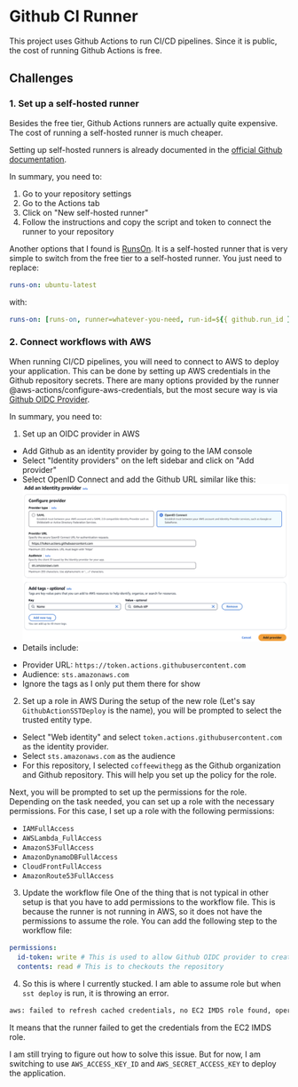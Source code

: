 # Github CI Runner

This project uses Github Actions to run CI/CD pipelines. Since it is public, the cost
of running Github Actions is free.

## Challenges

### 1. Set up a self-hosted runner

Besides the free tier, Github Actions runners are actually quite expensive. The cost
of running a self-hosted runner is much cheaper.

Setting up self-hosted runners is already documented in the [official Github documentation](https://docs.github.com/en/actions/hosting-your-own-runners/adding-self-hosted-runners).

In summary, you need to:

1.  Go to your repository settings
2.  Go to the Actions tab
3.  Click on "New self-hosted runner"
4.  Follow the instructions and copy the script and token to connect the runner to your repository

Another options that I found is [RunsOn](https://github.com/runs-on/runs-on).
It is a self-hosted runner that is very simple to switch from the free tier to a self-hosted runner.
You just need to replace:

```yaml
runs-on: ubuntu-latest
```

with:

```yaml
runs-on: [runs-on, runner=whatever-you-need, run-id=${{ github.run_id }}]
```

### 2. Connect workflows with AWS

When running CI/CD pipelines, you will need to connect to AWS to deploy your application.
This can be done by setting up AWS credentials in the Github repository secrets.
There are many options provided by the runner @aws-actions/configure-aws-credentials, but
the most secure way is via [Github OIDC Provider](https://docs.github.com/en/actions/security-for-github-actions/security-hardening-your-deployments/configuring-openid-connect-in-amazon-web-services).

In summary, you need to:

1. Set up an OIDC provider in AWS

- Add Github as an identity provider by going to the IAM console
- Select "Identity providers" on the left sidebar and click on "Add provider"
- Select OpenID Connect and add the Github URL similar like this:
  ![Github OIDC Provider Setup](./assets/add-github-idp.png)
- Details include:

* Provider URL: `https://token.actions.githubusercontent.com`
* Audience: `sts.amazonaws.com`
* Ignore the tags as I only put them there for show

2. Set up a role in AWS
   During the setup of the new role (Let's say `GithubActionSSTDeploy` is the name), you will be prompted to select the trusted entity type.

- Select "Web identity" and select `token.actions.githubusercontent.com` as the identity provider.
- Select `sts.amazonaws.com` as the audience
- For this repository, I selected `coffeewithegg` as the Github organization and Github repository.
  This will help you set up the policy for the role.

Next, you will be prompted to set up the permissions for the role.
Depending on the task needed, you can set up a role with the necessary permissions.
For this case, I set up a role with the following permissions:

- `IAMFullAccess`
- `AWSLambda_FullAccess`
- `AmazonS3FullAccess`
- `AmazonDynamoDBFullAccess`
- `CloudFrontFullAccess`
- `AmazonRoute53FullAccess`

3. Update the workflow file
   One of the thing that is not typical in other setup is that you have to add permissions to the workflow file.
   This is because the runner is not running in AWS, so it does not have the permissions to assume the role.
   You can add the following step to the workflow file:

```yaml
permissions:
  id-token: write # This is used to allow Github OIDC provider to create a JWT token
  contents: read # This is to checkouts the repository
```

4. So this is where I currently stucked. I am able to assume role but when `sst deploy` is run, it is throwing an error.

```bash
aws: failed to refresh cached credentials, no EC2 IMDS role found, operation error ec2imds: GetMetadata, failed to get API token, operation error ec2imds: getToken, http response error StatusCode: 400, request to EC2 IMDS failed
```

It means that the runner failed to get the credentials from the EC2 IMDS role.

I am still trying to figure out how to solve this issue. But for now, I am switching to use `AWS_ACCESS_KEY_ID` and `AWS_SECRET_ACCESS_KEY` to deploy the application.
